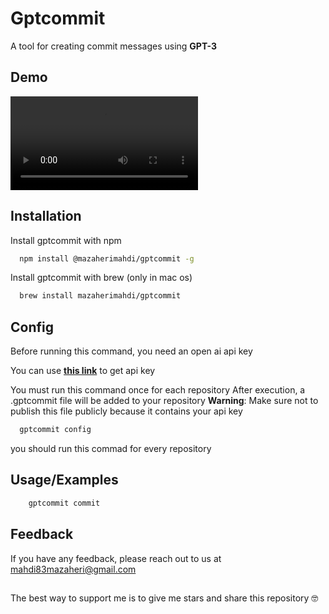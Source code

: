 
# Gptcommit

A tool for creating commit messages using **GPT-3**



## Demo
![demo](https://github.com/mazaheriMahdi/gptcommit/blob/master/demo/demo.mp4)
## Installation

Install gptcommit with npm

```bash
  npm install @mazaherimahdi/gptcommit -g
```
    
Install gptcommit with brew (only in mac os)

```bash
  brew install mazaherimahdi/gptcommit
```

## Config

Before running this command, you need an open ai api key

You can use **[this link](https://platform.openai.com/account/api-keys)** to get api key

You must run this command once for each repository
After execution, a .gptcommit file will be added to your repository
**Warning**: Make sure not to publish this file publicly because it contains your api key

```bash
  gptcommit config
```
you should run this commad for every repository


## Usage/Examples

```bash
    gptcommit commit
```


## Feedback

If you have any feedback, please reach out to us at mahdi83mazaheri@gmail.com
## 
The best way to support me is to give me stars and share this repository 🤓